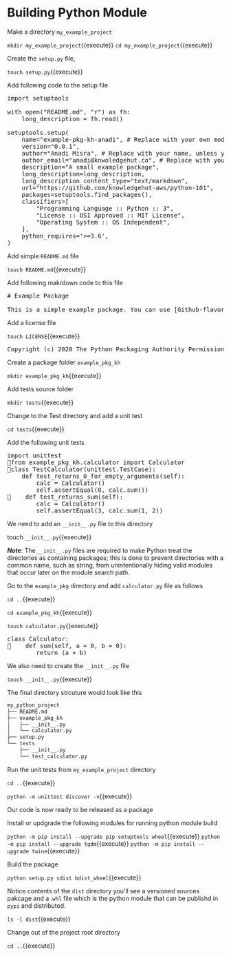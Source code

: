 # Building Python Module

Make a directory `my_example_project`

`mkdir my_example_project`{{execute}}
`cd my_example_project`{{execute}}

Create the `setup.py` file,

`touch setup.py`{{execute}}

Add following code to the setup file

<pre class="file" data-filename="setup.py" data-target="replace">
import setuptools

with open("README.md", "r") as fh:
    long_description = fh.read()

setuptools.setup(
    name="example-pkg-kh-anadi", # Replace with your own module name
    version="0.0.1",
    author="Anadi Misra", # Replace with your name, unless you wanna make me famous :-)
    author_email="anadi@knwoledgehut.co", # Replace with your email, or spam expose Bryan :-P
    description="A small example package",
    long_description=long_description,
    long_description_content_type="text/markdown",
    url="https://github.com/knowledgehut-aws/python-101",
    packages=setuptools.find_packages(),
    classifiers=[
        "Programming Language :: Python :: 3",
        "License :: OSI Approved :: MIT License",
        "Operating System :: OS Independent",
    ],
    python_requires='>=3.6',
)
</pre>

Add simple `README.md` file

`touch README.md`{{execute}}

Add following makrdown code to this file

<pre class="file" data-filename="README.md" data-target="replace">
# Example Package

This is a simple example package. You can use [Github-flavored Markdown](https://guides.github.com/features mastering-markdown/) to write your content.
</pre>

Add a license file

`touch LICENSE`{{execute}}

<pre class="file" data-filename="LICENSE" data-target="replace">
Copyright (c) 2020 The Python Packaging Authority Permission is hereby granted, free of charge, to any person obtaining a copy of this software and associated documentation files (the "Software"), to deal in the Software without restriction, including without limitation the rights to use, copy, modify, merge, publish, distribute, sublicense, and/or sell copies of the Software, and to permit persons to whom the Software is furnished to do so, subject to the following conditions: The above copyright notice and this permission notice shall be included in all copies or substantial portions of the Software.THE SOFTWARE IS PROVIDED "AS IS", WITHOUT WARRANTY OF ANY KIND, EXPRESS OR IMPLIED, INCLUDING BUT NOT LIMITED TO THE WARRANTIES OF MERCHANTABILITY, FITNESS FOR A PARTICULAR PURPOSE AND NONINFRINGEMENT. IN NO EVENT SHALL THE AUTHORS OR COPYRIGHT HOLDERS BE LIABLE FOR ANY CLAIM, DAMAGES OR OTHER LIABILITY, WHETHER IN AN ACTION OF CONTRACT, TORT OR OTHERWISE, ARISING FROM, OUT OF OR IN CONNECTION WITH THE SOFTWARE OR THE USE OR OTHER DEALINGS IN THE SOFTWARE.
</pre>

Create a package folder `example_pkg_kh`

`mkdir example_pkg_kh`{{execute}}

Add tests source folder

`mkdir tests`{{execute}}

Change to the Test directory and add a unit test

`cd tests`{{execute}}

Add the following unit tests

<pre class="file" data-filename="test_calculator.py" data-target="replace">
import unittest
from example_pkg_kh.calculator import Calculator
class TestCalculator(unittest.TestCase):
    def test_returns_0_for_empty_arguments(self):
        calc = Calculator()
        self.assertEqual(0, calc.sum())
    def test_returns_sum(self):
        calc = Calculator()
        self.assertEqual(3, calc.sum(1, 2))
</pre>

We need to add an `__init__.py` file to this directory

touch `__init__.py`{{execute}}

***Note***: The `__init__.py` files are required to make Python treat the directories as containing packages; this is done to prevent directories with a common name, such as string, from unintentionally hiding valid modules that occur later on the module search path.

Go to the `example_pkg` directory and add `calculator.py` file as follows

`cd ..`{{execute}}

`cd example_pkg_kh`{{execute}}

`touch calculator.py`{{execute}}

<pre class="file" data-filename="calculator.py" data-target="replace">
class Calculator:
    def sum(self, a = 0, b = 0):
        return (a + b)
</pre>

We also need to create the `__init__.py` file

`touch __init__.py`{{execute}}

The final directory strcuture would look like this

```bash
my_python_project
├── README.md
├── example_pkg_kh
│   ├── __init__.py
│   └── calculator.py
├── setup.py
└── tests
    ├── __init__.py
    └── test_calculator.py
```

Run the unit tests from `my_example_project` directory

`cd ..`{{execute}}

`python -m unittest discover -v`{{execute}}

Our code is now ready to be released as a package

Install or updgrade the following modules for running python module build

`python -m pip install --upgrade pip setuptools wheel`{{execute}}
`python -m pip install --upgrade tqdm`{{execute}}
`python -m pip install --upgrade twine`{{execute}}

Build the package

`python setup.py sdist bdist_wheel`{{execute}}

Notice contents of the `dist` directory you'll see a versioned sources pakcage and a .`whl` file which is the python module that can be publishd in `pypi` and distributed.

`ls -l dist`{{execute}}

Change out of the project root directory 

`cd ..`{{execute}}
